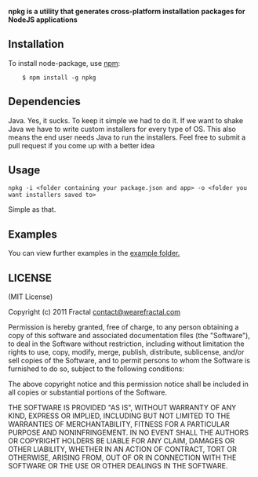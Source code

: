 **npkg is a utility that generates cross-platform installation packages for NodeJS applications**


## Installation
    
To install node-package, use [npm](http://github.com/isaacs/npm):

        $ npm install -g npkg

## Dependencies

Java. Yes, it sucks. To keep it simple we had to do it. If we want to shake Java we have to write custom installers for every type of OS. This also means the end user needs Java to run the installers. Feel free to submit a pull request if you come up with a better idea

## Usage

```npkg -i <folder containing your package.json and app> -o <folder you want installers saved to>```

Simple as that.

## Examples

You can view further examples in the [example folder.](https://github.com/wearefractal/npkg/tree/master/examples)

## LICENSE

(MIT License)

Copyright (c) 2011 Fractal <contact@wearefractal.com>

Permission is hereby granted, free of charge, to any person obtaining
a copy of this software and associated documentation files (the
"Software"), to deal in the Software without restriction, including
without limitation the rights to use, copy, modify, merge, publish,
distribute, sublicense, and/or sell copies of the Software, and to
permit persons to whom the Software is furnished to do so, subject to
the following conditions:

The above copyright notice and this permission notice shall be
included in all copies or substantial portions of the Software.

THE SOFTWARE IS PROVIDED "AS IS", WITHOUT WARRANTY OF ANY KIND,
EXPRESS OR IMPLIED, INCLUDING BUT NOT LIMITED TO THE WARRANTIES OF
MERCHANTABILITY, FITNESS FOR A PARTICULAR PURPOSE AND
NONINFRINGEMENT. IN NO EVENT SHALL THE AUTHORS OR COPYRIGHT HOLDERS BE
LIABLE FOR ANY CLAIM, DAMAGES OR OTHER LIABILITY, WHETHER IN AN ACTION
OF CONTRACT, TORT OR OTHERWISE, ARISING FROM, OUT OF OR IN CONNECTION
WITH THE SOFTWARE OR THE USE OR OTHER DEALINGS IN THE SOFTWARE.
